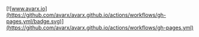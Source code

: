 [![www.avarx.io](https://github.com/avarx/avarx.github.io/actions/workflows/gh-pages.yml/badge.svg)](https://github.com/avarx/avarx.github.io/actions/workflows/gh-pages.yml)
